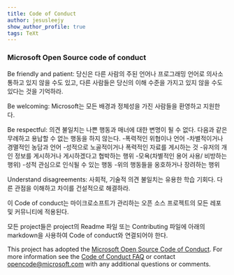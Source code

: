 ```yaml
---
title: Code of Conduct
author: jesusleejy
show_author_profile: true
tags: TeXt
---
```


### Microsoft Open Source code of conduct

Be friendly and patient: 당신은 다른 사람의 주된 언어나 프로그래밍 언어로 의사소통하고 있지 않을 수도 있고, 
다른 사람들은 당신의 이해 수준을 가지고 있지 않을 수도 있다는 것을 기억하라.

Be welcoming: Microsoft는 모든 배경과 정체성을 가진 사람들을 환영하고 지원한다.

Be respectful: 의견 불일치는 나쁜 행동과 매너에 대한 변명이 될 수 없다. 다음과 같은 무례하고 용납할 수 없는 행동을 하지 않는다.
-폭력적인 위협이나 언어
-차별적이거나 경멸적인 농담과 언어
-성적으로 노골적이거나 폭력적인 자료를 게시하는 것
-유저의 개인 정보를 게시하거나 게시하겠다고 협박하는 행위
-모욕(차별적인 용어 사용/ 비방하는 행위)
-성적 관심으로 인식될 수 있는 행동
-위의 행동들을 옹호하거나 장려하는 행위

Understand disagreements: 사회적, 기술적 의견 불일치는 유용한 학습 기회다. 다른 관점을 이해하고 차이를 건설적으로 해결하라.

이 Code of conduct는 마이크로소프트가 관리하는 오픈 소스 프로젝트의 모든 레포 및 커뮤니티에 적용된다.

모든 project들은 project의 Readme 파일 또는 Contributing 파일에 아래의 markdown을 사용하여 Code of conduct와 연결되어야 한다.

This project has adopted the [Microsoft Open Source Code of Conduct](https://opensource.microsoft.com/codeofconduct/). 
For more information see the [Code of Conduct FAQ](https://opensource.microsoft.com/codeofconduct/faq/) 
or contact [opencode@microsoft.com](mailto:opencode@microsoft.com) with any additional questions or comments.

